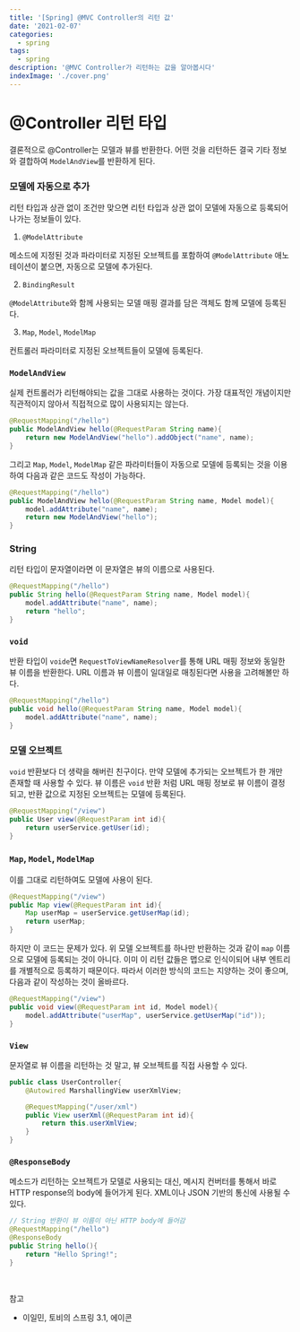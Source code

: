 ```yaml
---
title: '[Spring] @MVC Controller의 리턴 값'
date: '2021-02-07'
categories:
  - spring
tags:
  - spring
description: '@MVC Controller가 리턴하는 값을 알아봅시다'
indexImage: './cover.png'
---
```


# @Controller 리턴 타입  

결론적으로 @Controller는 모델과 뷰를 반환한다. 
어떤 것을 리턴하든 결국 기타 정보와 결합하여 ```ModelAndView```를 반환하게 된다. 

### 모델에 자동으로 추가 

리턴 타입과 상관 없이 조건만 맞으면 리턴 타입과 상관 없이 모델에 자동으로 등록되어 나가는 정보들이 있다. 

1.  ```@ModelAttribute```  

메소드에 지정된 것과 파라미터로 지정된 오브젝트를 포함하여 ```@ModelAttribute``` 애노테이션이 붙으면, 자동으로 모델에 추가된다. 

2. ```BindingResult```  

```@ModelAttribute```와 함께 사용되는 모델 매핑 결과를 담은 객체도 함께 모델에 등록된다. 

3. ```Map```, ```Model```, ```ModelMap```  

컨트롤러 파라미터로 지정된 오브젝트들이 모델에 등록된다.

### ```ModelAndView```  

실제 컨트롤러가 리턴해야되는 값을 그대로 사용하는 것이다. 
가장 대표적인 개념이지만 직관적이지 않아서 직접적으로 많이 사용되지는 않는다. 

``` java
@RequestMapping("/hello")
public ModelAndView hello(@RequestParam String name){
	return new ModelAndView("hello").addObject("name", name);
}
```

그리고 ```Map```, ```Model```, ```ModelMap``` 같은 파라미터들이 자동으로 모델에 등록되는 것을 이용하여 다음과 같은 코드도 작성이 가능하다.

``` java
@RequestMapping("/hello")
public ModelAndView hello(@RequestParam String name, Model model){
	model.addAttribute("name", name);
	return new ModelAndView("hello");
}
```

### String  

리턴 타입이 문자열이라면 이 문자열은 뷰의 이름으로 사용된다. 

``` java
@RequestMapping("/hello")
public String hello(@RequestParam String name, Model model){
	model.addAttribute("name", name);
	return "hello";
}
```

### ```void```  

반환 타입이 ```voide```면 ```RequestToViewNameResolver```를 통해 URL 매핑 정보와 동일한 뷰 이름을 반환한다. 
URL 이름과 뷰 이름이 일대일로 매칭된다면 사용을 고려해볼만 하다.

``` java
@RequestMapping("/hello")
public void hello(@RequestParam String name, Model model){
	model.addAttribute("name", name);
}
```

### 모델 오브젝트  

```void``` 반환보다 더 생략을 해버린 친구이다. 
만약 모델에 추가되는 오브젝트가 한 개만 존재할 때 사용할 수 있다.
뷰 이름은 ```void``` 반환 처럼 URL 매핑 정보로 뷰 이름이 결정되고, 
반환 값으로 지정된 오브젝트는 모델에 등록된다. 

``` java
@RequestMapping("/view")
public User view(@RequestParam int id){
	return userService.getUser(id);
}
```

### ```Map```, ```Model```, ```ModelMap```  

이를 그대로 리턴하여도 모델에 사용이 된다. 

``` java
@RequestMapping("/view")
public Map view(@RequestParam int id){
	Map userMap = userService.getUserMap(id);
	return userMap;
}
```

하지만 이 코드는 문제가 있다. 
위 모델 오브젝트를 하나만 반환하는 것과 같이 ```map``` 이름으로 모델에 등록되는 것이 아니다. 
이미 이 리턴 값들은 맵으로 인식이되어 내부 엔트리를 개별적으로 등록하기 때문이다. 
따라서 이러한 방식의 코드는 지양하는 것이 좋으며, 다음과 같이 작성하는 것이 올바르다. 

``` java
@RequestMapping("/view")
public void view(@RequestParam int id, Model model){
	model.addAttribute("userMap", userService.getUserMap("id"));
}
```


### ```View```  

문자열로 뷰 이름을 리턴하는 것 말고, 뷰 오브젝트를 직접 사용할 수 있다. 

``` java
public class UserController{
	@Autowired MarshallingView userXmlView;

	@RequestMapping("/user/xml")
	public View userXml(@RequestParam int id){
		return this.userXmlView;
	}
}
```


### ```@ResponseBody```

메소드가 리턴하는 오브젝트가 모델로 사용되는 대신, 
메시지 컨버터를 통해서 바로 HTTP response의 body에 들어가게 된다. 
XML이나 JSON 기반의 통신에 사용될 수 있다.  

``` java
// String 반환이 뷰 이름이 아닌 HTTP body에 들어감
@RequestMapping("/hello")
@ResponseBody
public String hello(){
	return "Hello Spring!";
}
```












<br/>

참고
- 이일민, 토비의 스프링 3.1, 에이콘